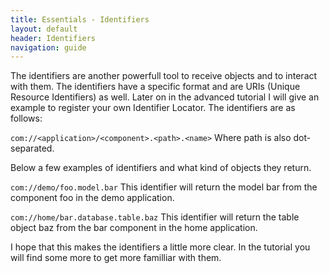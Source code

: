 ```yaml
---
title: Essentials - Identifiers
layout: default
header: Identifiers
navigation: guide
---
```


The identifiers are another powerfull tool to receive objects and to interact with them.
The identifiers have a specific format and are URIs (Unique Resource Identifiers) as well.
Later on in the advanced tutorial I will give an example to register your own Identifier Locator.
The identifiers are as follows:
            
```com://<application>/<component>.<path>.<name>```
Where path is also dot-separated.

Below a few examples of identifiers and what kind of objects they return.

```com://demo/foo.model.bar```
This identifier will return the model bar from the component foo in the demo application.

```com://home/bar.database.table.baz```
This identifier will return the table object baz from the bar component in the home application.

I hope that this makes the identifiers a little more clear.
In the tutorial you will find some more to get more familliar with them.